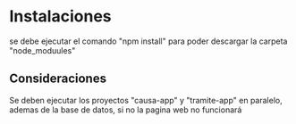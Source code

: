 # Instalaciones

se debe ejecutar el comando "npm install" para poder descargar la carpeta "node_moduules"

## Consideraciones

Se deben ejecutar los proyectos "causa-app" y "tramite-app" en paralelo, ademas de la base de datos, si no la pagina web no funcionará